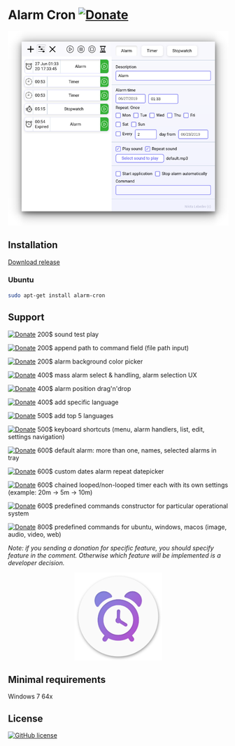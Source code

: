 # Alarm Cron [![Donate](https://img.shields.io/badge/Donate-PayPal-green.svg)](https://www.paypal.me/bloomber/30)

![Interface](screens/interface.png)

## Installation
[Download release](https://github.com/bl00mber/alarm-cron/releases)

### Ubuntu
```bash
sudo apt-get install alarm-cron
```

## Support
[![Donate](https://img.shields.io/badge/Donate-PayPal-green.svg)](https://www.paypal.me/bloomber/200) 200$ sound test play

[![Donate](https://img.shields.io/badge/Donate-PayPal-green.svg)](https://www.paypal.me/bloomber/200) 200$ append path to command field (file path input)

[![Donate](https://img.shields.io/badge/Donate-PayPal-green.svg)](https://www.paypal.me/bloomber/200) 200$ alarm background color picker

[![Donate](https://img.shields.io/badge/Donate-PayPal-green.svg)](https://www.paypal.me/bloomber/400) 400$ mass alarm select & handling, alarm selection UX

[![Donate](https://img.shields.io/badge/Donate-PayPal-green.svg)](https://www.paypal.me/bloomber/400) 400$ alarm position drag'n'drop

[![Donate](https://img.shields.io/badge/Donate-PayPal-green.svg)](https://www.paypal.me/bloomber/400) 400$ add specific language

[![Donate](https://img.shields.io/badge/Donate-PayPal-green.svg)](https://www.paypal.me/bloomber/500) 500$ add top 5 languages

[![Donate](https://img.shields.io/badge/Donate-PayPal-green.svg)](https://www.paypal.me/bloomber/200) 500$ keyboard shortcuts (menu, alarm handlers, list, edit, settings navigation)

[![Donate](https://img.shields.io/badge/Donate-PayPal-green.svg)](https://www.paypal.me/bloomber/600) 600$ default alarm: more than one, names, selected alarms in tray

[![Donate](https://img.shields.io/badge/Donate-PayPal-green.svg)](https://www.paypal.me/bloomber/600) 600$ custom dates alarm repeat datepicker

[![Donate](https://img.shields.io/badge/Donate-PayPal-green.svg)](https://www.paypal.me/bloomber/600) 600$ chained looped/non-looped timer each with its own settings (example: 20m -> 5m -> 10m)

[![Donate](https://img.shields.io/badge/Donate-PayPal-green.svg)](https://www.paypal.me/bloomber/600) 600$ predefined commands constructor for particular operational system

[![Donate](https://img.shields.io/badge/Donate-PayPal-green.svg)](https://www.paypal.me/bloomber/800) 800$ predefined commands for ubuntu, windows, macos (image, audio, video, web)

_Note: if you sending a donation for specific feature, you should specify feature in the comment. Otherwise which feature will be implemented is a developer decision._

<p align="center">
  <img src="screens/logo.png" height="200">
</p>

## Minimal requirements
Windows 7 64x

## License
[![GitHub license](https://img.shields.io/badge/license-MIT-blue.svg)](https://github.com/bl00mber/alarm-cron/blob/master/LICENSE)
